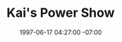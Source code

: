 ---
title: Kai's Power Show
date: 1997-06-17 04:27:00 -07:00
meta:
- year: 1997
  company: MetaCreations
  project: Kai's Power Show
  role: Lead Design
images:
- path: "/uploads/1997-Kais-Power-Show-02-By-Kai-Gradert.jpg"
  title: Kai's Power Show
---
